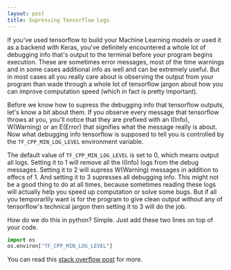 ```yaml
---
layout: post
title: Supressing Tensorflow Logs
---
```


If you've used tensorflow to build your Machine Learning models or used it as a backend with Keras, you've definitely encountered a whole lot of debugging info that's output to the terminal before your program begins execution. These are sometimes error messages, most of the time warnings and in some cases additional info as well and can be extremely useful. But in most cases all you really care about is observing the output from your program than wade through a whole lot of tensorflow jargon about how you can improve computation speed (which in fact is pretty important). 

Before we know how to supress the debugging info that tensorflow outputs, let's know a bit about them. 
If you observe every message that tensorflow throws at you, you'll notice that they are prefixed with an I(Info), W(Warning) or an E(Error) that signifies what the message really is about.  Now what debugging info tensorflow is supposed to tell you is controlled by the `TF_CPP_MIN_LOG_LEVEL` environment variable. 

The default value of `TF_CPP_MIN_LOG_LEVEL` is set to 0, which means output all logs. Setting it to 1 will remove all the I(Info) logs from the debug messages. Setting it to 2 will supress W(Warning) messages in addition to effecs of 1. And setting it to 3 supresses all debugging info. This might not be a good thing to do at all times, because sometimes reading these logs will actually help you speed up computation or solve some bugs. But if all you temporarlily want is for the program to give clean output without any of tensorflow's technical jargon then setting it to 3 will do the job.

How do we do this in python? Simple. Just add these two lines on top of your code.

```python
import os
os.environ["TF_CPP_MIN_LOG_LEVEL"]
```
You can read this [stack overflow post](https://stackoverflow.com/questions/35911252/disable-tensorflow-debugging-information) for more.